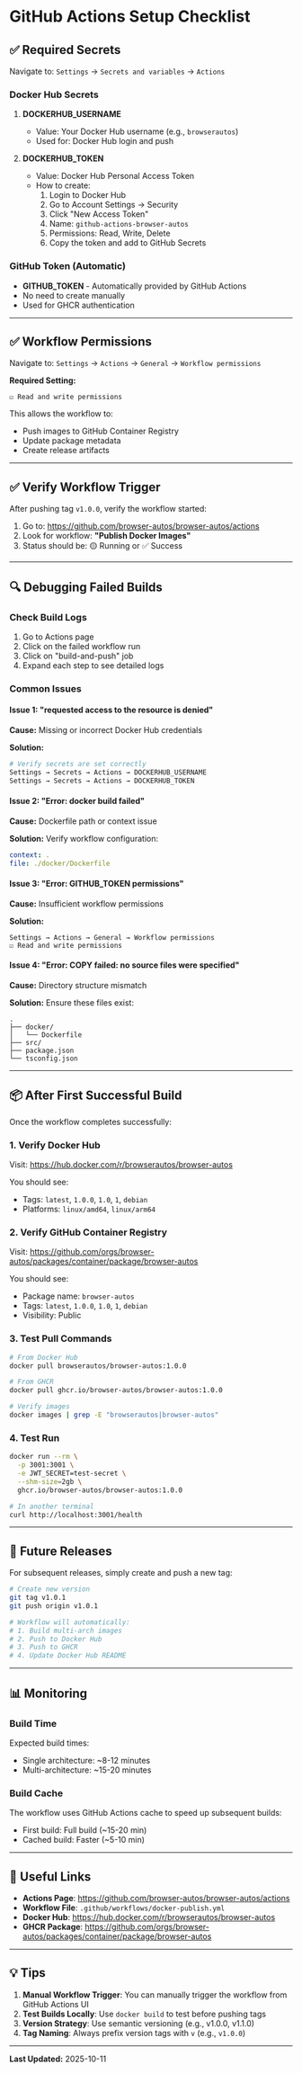# GitHub Actions Setup Checklist

## ✅ Required Secrets

Navigate to: `Settings` → `Secrets and variables` → `Actions`

### Docker Hub Secrets

1. **DOCKERHUB_USERNAME**
   - Value: Your Docker Hub username (e.g., `browserautos`)
   - Used for: Docker Hub login and push

2. **DOCKERHUB_TOKEN**
   - Value: Docker Hub Personal Access Token
   - How to create:
     1. Login to Docker Hub
     2. Go to Account Settings → Security
     3. Click "New Access Token"
     4. Name: `github-actions-browser-autos`
     5. Permissions: Read, Write, Delete
     6. Copy the token and add to GitHub Secrets

### GitHub Token (Automatic)

- **GITHUB_TOKEN** - Automatically provided by GitHub Actions
- No need to create manually
- Used for GHCR authentication

---

## ✅ Workflow Permissions

Navigate to: `Settings` → `Actions` → `General` → `Workflow permissions`

**Required Setting:**

```
☑ Read and write permissions
```

This allows the workflow to:
- Push images to GitHub Container Registry
- Update package metadata
- Create release artifacts

---

## ✅ Verify Workflow Trigger

After pushing tag `v1.0.0`, verify the workflow started:

1. Go to: https://github.com/browser-autos/browser-autos/actions
2. Look for workflow: **"Publish Docker Images"**
3. Status should be: 🟡 Running or ✅ Success

---

## 🔍 Debugging Failed Builds

### Check Build Logs

1. Go to Actions page
2. Click on the failed workflow run
3. Click on "build-and-push" job
4. Expand each step to see detailed logs

### Common Issues

#### Issue 1: "requested access to the resource is denied"

**Cause:** Missing or incorrect Docker Hub credentials

**Solution:**
```bash
# Verify secrets are set correctly
Settings → Secrets → Actions → DOCKERHUB_USERNAME
Settings → Secrets → Actions → DOCKERHUB_TOKEN
```

#### Issue 2: "Error: docker build failed"

**Cause:** Dockerfile path or context issue

**Solution:** Verify workflow configuration:
```yaml
context: .
file: ./docker/Dockerfile
```

#### Issue 3: "Error: GITHUB_TOKEN permissions"

**Cause:** Insufficient workflow permissions

**Solution:**
```
Settings → Actions → General → Workflow permissions
☑ Read and write permissions
```

#### Issue 4: "Error: COPY failed: no source files were specified"

**Cause:** Directory structure mismatch

**Solution:** Ensure these files exist:
```
.
├── docker/
│   └── Dockerfile
├── src/
├── package.json
└── tsconfig.json
```

---

## 📦 After First Successful Build

Once the workflow completes successfully:

### 1. Verify Docker Hub

Visit: https://hub.docker.com/r/browserautos/browser-autos

You should see:
- Tags: `latest`, `1.0.0`, `1.0`, `1`, `debian`
- Platforms: `linux/amd64`, `linux/arm64`

### 2. Verify GitHub Container Registry

Visit: https://github.com/orgs/browser-autos/packages/container/package/browser-autos

You should see:
- Package name: `browser-autos`
- Tags: `latest`, `1.0.0`, `1.0`, `1`, `debian`
- Visibility: Public

### 3. Test Pull Commands

```bash
# From Docker Hub
docker pull browserautos/browser-autos:1.0.0

# From GHCR
docker pull ghcr.io/browser-autos/browser-autos:1.0.0

# Verify images
docker images | grep -E "browserautos|browser-autos"
```

### 4. Test Run

```bash
docker run --rm \
  -p 3001:3001 \
  -e JWT_SECRET=test-secret \
  --shm-size=2gb \
  ghcr.io/browser-autos/browser-autos:1.0.0

# In another terminal
curl http://localhost:3001/health
```

---

## 🚀 Future Releases

For subsequent releases, simply create and push a new tag:

```bash
# Create new version
git tag v1.0.1
git push origin v1.0.1

# Workflow will automatically:
# 1. Build multi-arch images
# 2. Push to Docker Hub
# 3. Push to GHCR
# 4. Update Docker Hub README
```

---

## 📊 Monitoring

### Build Time

Expected build times:
- Single architecture: ~8-12 minutes
- Multi-architecture: ~15-20 minutes

### Build Cache

The workflow uses GitHub Actions cache to speed up subsequent builds:
- First build: Full build (~15-20 min)
- Cached build: Faster (~5-10 min)

---

## 🔗 Useful Links

- **Actions Page**: https://github.com/browser-autos/browser-autos/actions
- **Workflow File**: `.github/workflows/docker-publish.yml`
- **Docker Hub**: https://hub.docker.com/r/browserautos/browser-autos
- **GHCR Package**: https://github.com/orgs/browser-autos/packages/container/package/browser-autos

---

## 💡 Tips

1. **Manual Workflow Trigger**: You can manually trigger the workflow from GitHub Actions UI
2. **Test Builds Locally**: Use `docker build` to test before pushing tags
3. **Version Strategy**: Use semantic versioning (e.g., v1.0.0, v1.1.0)
4. **Tag Naming**: Always prefix version tags with `v` (e.g., `v1.0.0`)

---

**Last Updated:** 2025-10-11
